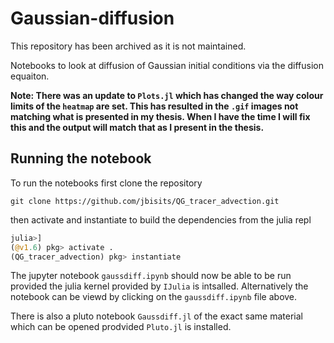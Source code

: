 # Gaussian-diffusion

This repository has been archived as it is not maintained.

Notebooks to look at diffusion of Gaussian initial conditions via the diffusion equaiton.

**Note: There was an update to `Plots.jl` which has changed the way colour limits of the `heatmap` are set.
This has resulted in the `.gif` images not matching what is presented in my thesis.
When I have the time I will fix this and the output will match that as I present in the thesis.**

## Running the notebook
To run the notebooks first clone the repository 

```
git clone https://github.com/jbisits/QG_tracer_advection.git
```

then activate and instantiate to build the dependencies from the julia repl

```julia
julia>]
(@v1.6) pkg> activate .
(QG_tracer_advection) pkg> instantiate
```
The jupyter notebook `gaussdiff.ipynb` should now be able to be run provided the julia kernel provided by `IJulia` is intsalled.
Alternatively the notebook can be viewd by clicking on the `gaussdiff.ipynb` file above.

There is also a pluto notebook `Gaussdiff.jl` of the exact same material which can be opened prodvided `Pluto.jl` is installed.
